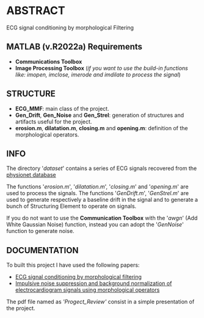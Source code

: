 # ABSTRACT #
ECG signal conditioning by morphological Filtering

## MATLAB (v.R2022a) Requirements ## 
- **Communications Toolbox** 
- **Image Processing Toolbox** (*if you want to use the build-in functions like: imopen, imclose, imerode and imdilate to process the signal*)

## STRUCTURE ##
- **ECG_MMF**: main class of the project.
- **Gen_Drift**, **Gen_Noise** and **Gen_Strel**: generation of structures and artifacts useful for the project.
- **erosion.m**, **dilatation.m**, **closing.m** and **opening.m**: definition of the morphological operators.

## INFO ##
The directory '*dataset*' contains a series of ECG signals recovered from the [physionet database](https://physionet.org/content/mitdb/1.0.0/)

The functions '*erosion.m*', '*dilatation.m*', '*closing.m*' and '*opening.m*' are used to process the signals. The functions '*GenDrift.m*', '*GenStrel.m*' are used to generate respectively a baseline drift in the signal and to generate a bunch of Structuring Element to operate on signals. 

If you do not want to use the **Communication Toolbox** with the '*awgn*' (Add White Gaussian Noise) function, instead you can adopt the '*GenNoise*' function to generate noise.

## DOCUMENTATION ##
To built this project I have used the following papers:
- [ECG signal conditioning by morphological filtering](https://www.sciencedirect.com/science/article/abs/pii/S0010482502000343?via%3Dihub)
- [Impulsive noise suppression and background normalization of electrocardiogram signals using morphological operators](https://www.sciencedirect.com/science/article/abs/pii/S0010482502000343?via%3Dihub)

The pdf file named as *'Progect_Review'* consist in a simple presentation of the project.
